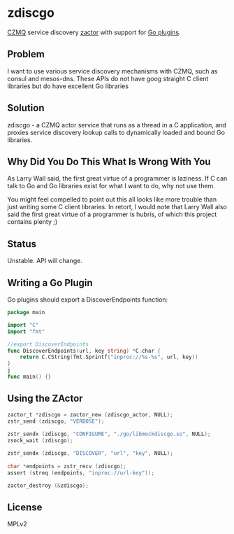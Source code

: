 # zdiscgo
[CZMQ](http://github.com/zeromq/czmq) service discovery [zactor](http://czmq.zeromq.org/czmq4-0:zactor) with support for [Go plugins](https://medium.com/learning-the-go-programming-language/calling-go-functions-from-other-languages-4c7d8bcc69bf#.hguiewq19).

## Problem
I want to use various service discovery mechanisms with CZMQ, such as consul and mesos-dns. These APIs do not have goog straight C client libraries but do have excellent Go libraries

## Solution
zdiscgo - a CZMQ actor service that runs as a thread in a C application, and proxies service discovery lookup calls to dynamically loaded and bound Go libraries.

## Why Did You Do This What Is Wrong With You
As Larry Wall said, the first great virtue of a programmer is laziness. If C can talk to Go and Go libraries exist for what I want to do, why not use them.

You might feel compelled to point out this all looks like more trouble than just writing some C client libraries. In retort, I would note that Larry Wall also said the first great virtue of a programmer is hubris, of which this project contains plenty ;)

## Status
Unstable. API will change.

## Writing a Go Plugin

Go plugins should export a DiscoverEndpoints function:

```go
package main

import "C"
import "fmt"

//export DiscoverEndpoints
func DiscoverEndpoints(url, key string) *C.char {
	return C.CString(fmt.Sprintf("inproc://%s-%s", url, key))
}
j
func main() {}
```

## Using the ZActor

```c
zactor_t *zdiscgo = zactor_new (zdiscgo_actor, NULL);
zstr_send (zdiscgo, "VERBOSE");
    
zstr_sendx (zdiscgo, "CONFIGURE", "./go/libmockdiscgo.so", NULL);
zsock_wait (zdiscgo);

zstr_sendx (zdiscgo, "DISCOVER", "url", "key", NULL);
   
char *endpoints = zstr_recv (zdiscgo);
assert (streq (endpoints, "inproc://url-key"));

zactor_destroy (&zdiscgo);

```

## License
MPLv2
